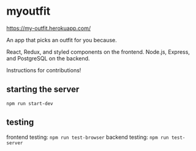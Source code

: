 # myoutfit

https://my-outfit.herokuapp.com/

An app that picks an outfit for you because.

React, Redux, and styled components on the frontend.
Node.js, Express, and PostgreSQL on the backend.

Instructions for contributions!
## starting the server
`npm run start-dev`

## testing
frontend testing: `npm run test-browser`
backend testing: `npm run test-server`
